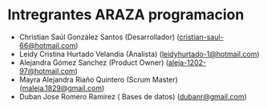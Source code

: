# Intregrantes ARAZA programacion

- Christian Saúl González Santos (Desarrollador) (<cristian-saul-66@hotmail.com>)
- Leidy Cristina Hurtado Velandia (Analista) (<leidyhurtado-1@hotmail.com>)
- Alejandra Gómez Sanchez (Product Owner) (<aleja-1202-97@hotmail.com>)
- Mayra Alejandra Riaño Quintero (Scrum Master) (<maleja.1829@gmail.com>)
- Duban Jose Romero Ramirez ( Bases de datos) (<dubanr@gmail.com>)

